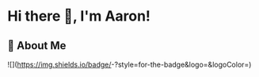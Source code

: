 # Hi there 👋, I'm Aaron!
## 🗽 About Me

![<Badge Name>](https://img.shields.io/badge/<Badge Text>-<Background Color>?style=for-the-badge&logo=<Icon Name>&logoColor=<Logo Color>)

<!--
**AaronThorne007/AaronThorne007** is a ✨ _special_ ✨ repository because its `README.md` (this file) appears on your GitHub profile.

Here are some ideas to get you started:

- 🔭 I’m currently working on ...
- 🌱 I’m currently learning ...
- 👯 I’m looking to collaborate on ...
- 🤔 I’m looking for help with ...
- 💬 Ask me about ...
- 📫 How to reach me: ...
- 😄 Pronouns: ...
- ⚡ Fun fact: ...
-->
